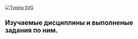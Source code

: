 <a href="https://git.io/typing-svg"><img src="https://readme-typing-svg.demolab.com?font=Ubuntu&weight=800&size=32&pause=1000&color=58D938&random=false&width=435&lines=%D0%9C%D0%98%D0%A0%D0%AD%D0%90+%7C+3+%D0%BA%D1%83%D1%80%D1%81+6+%D1%81%D0%B5%D0%BC%D0%B5%D1%81%D1%82%D1%80" alt="Typing SVG" /></a>

## Изучаемые дисциплины и выполненые задания по ним.
